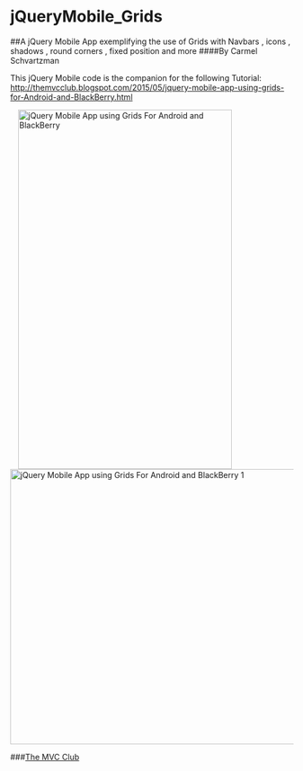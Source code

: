 # jQueryMobile_Grids
##A jQuery Mobile App exemplifying the use of Grids with Navbars , icons , shadows , round corners , fixed position and more
####By Carmel Schvartzman

This jQuery Mobile code is the companion for the following Tutorial:
 http://themvcclub.blogspot.com/2015/05/jquery-mobile-app-using-grids-for-Android-and-BlackBerry.html

<a href="http://themvcclub.blogspot.com/2015/05/jquery-mobile-app-using-grids-for-Android-and-BlackBerry.html" imageanchor="1" target="_self" style="margin-left: 1em; margin-right: 1em;">

<img alt="jQuery Mobile App using Grids For Android and BlackBerry     " border="0" height="640" src="http://1.bp.blogspot.com/-1J5qpZYewlc/VU9K5K-Q_xI/AAAAAAAAKmw/tHQUV3HFSwc/s640/3.png" width="380" />

<img alt="jQuery Mobile App using Grids For Android and BlackBerry   1  " border="0" height="490" src="http://2.bp.blogspot.com/-MEF0v0YGexw/VU9K28uiVYI/AAAAAAAAKl0/QiudSaauOWI/s640/1.png" width="540" />



</a>

###<a href="http://themvcclub.blogspot.com/"   target="_new"  >The MVC Club</a>


